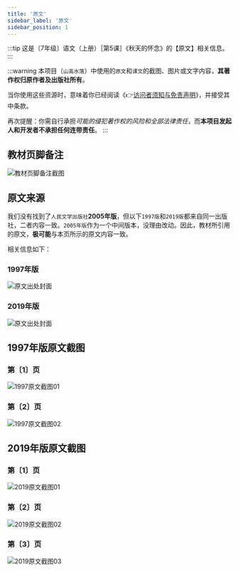 ```yaml
---
title: '原文'
sidebar_label: '原文'
sidebar_position: 1
---
```


:::tip
这是〔7年级〕语文（上册）［第5课］《秋天的怀念》的【原文】相关信息。
:::

:::warning
本项目（`山高水落`）中使用的`原文`和`课文`的截图、图片或文字内容，**其著作权归原作者及出版社所有**。

当你使用这些资源时，意味着你已经阅读《👉[访问者须知与免责声明](/#访问者须知与免责声明)》，并接受其中条款。

再次提醒：你需自行承担*可能的侵犯著作权的风险和全部法律责任*，而**本项目发起人和开发者不承担任何连带责任**。
:::

## 教材页脚备注

![教材页脚备注截图](./assets/textbook-remark.png)

## 原文来源

我们没有找到了`人民文学出版社`**2005年版**，但以下`1997版`和`2019版`都来自同一出版社，二者内容一致。`2005年版`作为一个中间版本，没理由改动。因此，教材所引用的原文，**极可能**与本页所示的原文内容一致。

相关信息如下：

### 1997年版

![原文出处封面](./assets/original-info-1997.jpg)

### 2019年版

![原文出处封面](./assets/original-info-2019.jpg)

## 1997年版原文截图

### 第〔1〕页
![1997原文截图01](./assets/original-11.jpg)

### 第〔2〕页

![1997原文截图02](./assets/original-12.jpg)

## 2019年版原文截图

### 第〔1〕页
![2019原文截图01](./assets/original-21.jpg)

### 第〔2〕页

![2019原文截图02](./assets/original-22.jpg)

### 第〔3〕页

![2019原文截图03](./assets/original-23.jpg)